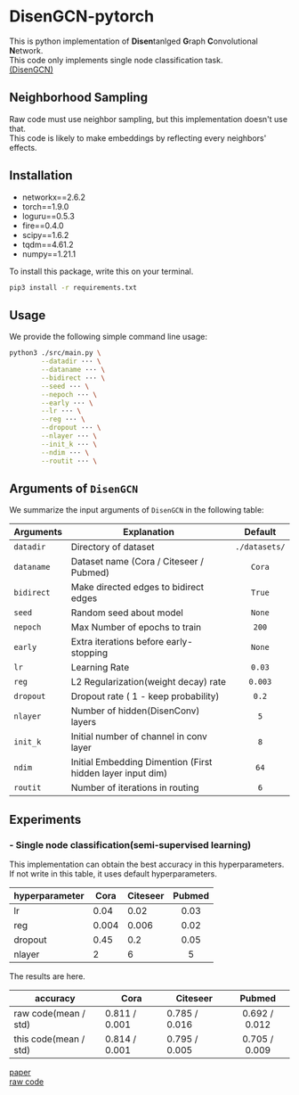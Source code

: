 # DisenGCN-pytorch
This is python implementation of **Disen**tanlged **G**raph **C**onvolutional **N**etwork.   
This code only implements single node classification task.    
[(DisenGCN)](https://jianxinma.github.io/assets/DisenGCN.pdf)    

## Neighborhood Sampling
Raw code must use neighbor sampling, but this implementation doesn't use that.  
This code is likely to make embeddings by reflecting every neighbors' effects.

## Installation
* networkx==2.6.2
* torch==1.9.0
* loguru==0.5.3
* fire==0.4.0
* scipy==1.6.2
* tqdm==4.61.2
* numpy==1.21.1  

To install this package, write this on your terminal.
```bash
pip3 install -r requirements.txt
```

## Usage
We provide the following simple command line usage:
```bash
python3 ./src/main.py \
        --datadir ··· \
        --dataname ··· \
        --bidirect ··· \
        --seed ··· \
        --nepoch ··· \
        --early ··· \
        --lr ··· \
        --reg ··· \
        --dropout ··· \
        --nlayer ··· \
        --init_k ··· \
        --ndim ··· \
        --routit ··· \
```


## Arguments of `DisenGCN`
We summarize the input arguments of `DisenGCN` in the following table:

| Arguments     | Explanation       | Default       | 
| --------------|-------------------|:-------------:|
| `datadir` | Directory of dataset | `./datasets/` |
| `dataname` | Dataset name (Cora / Citeseer / Pubmed) | `Cora`|
| `bidirect` | Make directed edges to bidirect edges | `True`|
| `seed` | Random seed about model | `None`|
| `nepoch` | Max Number of epochs to train | `200`|
| `early` | Extra iterations before early-stopping | `None`|
| `lr` | Learning Rate | `0.03`|
| `reg` | L2 Regularization(weight decay) rate  | `0.003`|
| `dropout` | Dropout rate ( 1 - keep probability) | `0.2`|
| `nlayer` | Number of hidden(DisenConv) layers | `5`|
| `init_k` | Initial number of channel in conv layer | `8`|
| `ndim` | Initial Embedding Dimention (First hidden layer input dim) | `64`|
| `routit` | Number of iterations in routing | `6` |


## Experiments
### - Single node classification(semi-supervised learning)   


This implementation can obtain the best accuracy in this hyperparameters. If not write in this table, it uses default hyperparameters.

| hyperparameter |   Cora    | Citeseer   |    Pubmed   |
|----------------|----------|-------------|:-----------:|
|     lr         |    0.04  |     0.02    |      0.03   |
|     reg        |    0.004 |  0.006      |      0.02   |
|     dropout    |    0.45  |   0.2       |      0.05   |
|     nlayer     |     2    |    6        |      5      |
 

The results are here.  

|          accuracy            |             Cora          |          Citeseer        |           Pubmed           |
|------------------------------|---------------------------|--------------------------|:--------------------------:|
|      raw code(mean / std)    |     0.811 /  0.001        |  0.785 / 0.016           |            0.692 / 0.012   |
|     this code(mean / std)    |     0.814 / 0.001         |  0.795 / 0.005           |           0.705 / 0.009    |
 




[paper](https://jianxinma.github.io/assets/DisenGCN.pdf)   
[raw code](https://jianxinma.github.io/assets/DisenGCN-py3.zip)
